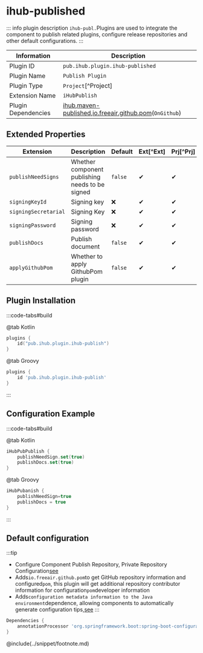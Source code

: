 # ihub-published

::: info plugin description
`ihub-publ.`Plugins are used to integrate the component to publish related plugins, configure release repositories and other default configurations.
:::

| Information         | Description                                                                                                                                                                                   |
| ------------------- | --------------------------------------------------------------------------------------------------------------------------------------------------------------------------------------------- |
| Plugin ID           | `pub.ihub.plugin.ihub-published`                                                                                                                                                              |
| Plugin Name         | `Publish Plugin`                                                                                                                                                                              |
| Plugin Type         | `Project`[^Project]                                                                                                                                                                           |
| Extension Name      | `iHubPublish`                                                                                                                                                                                 |
| Plugin Dependencies | [ihub](iHub),[maven-published](https://docs.gradle.org/current/userguide/publishing_maven.html),[io.freeair.github.pom](https://plugins.gradle.org/plugin/io.freefair.github.pom)(`OnGithub`) |

## Extended Properties

| Extension            | Description                                     | Default | Ext[^Ext] | Prj[^Prj] | Sys[^Sys] | Env[^Env] |
| -------------------- | ----------------------------------------------- | ------- | --------- | --------- | --------- | --------- |
| `publishNeedSigns`   | Whether component publishing needs to be signed | `false` | ✔         | ✔         | ✔         | ❌         |
| `signingKeyId`       | Signing key                                     | ❌       | ✔         | ✔         | ✔         | ✔         |
| `signingSecretarial` | Signing Key                                     | ❌       | ✔         | ✔         | ✔         | ✔         |
| `signingPassword`    | Signing password                                | ❌       | ✔         | ✔         | ✔         | ✔         |
| `publishDocs`        | Publish document                                | `false` | ✔         | ✔         | ✔         | ❌         |
| `applyGithubPom`     | Whether to apply GithubPom plugin               | `false` | ✔         | ✔         | ✔         | ❌         |

## Plugin Installation

:::code-tabs#build

@tab Kotlin

```kotlin
plugins {
    id("pub.ihub.plugin.ihub-publish")
}
```

@tab Groovy

```groovy
plugins {
    id 'pub.ihub.plugin.ihub-publish'
}
```

:::

## Configuration Example

:::code-tabs#build

@tab Kotlin

```kotlin
iHubPubPublish {
    publishNeedSign.set(true)
    publishDocs.set(true)
}
```

@tab Groovy

```groovy
iHubPubanish {
    publishNeedSign=true
    publishDocs = true
}
```

:::

## Default configuration

:::tip
- Configure Component Publish Repository, Private Repository Configuration[see](iHub#扩展属性)
- Adds`io.freeair.github.pom`to get GitHub repository information and configured`pom`, this plugin will get additional repository contributor information for configuration`pom`developer information
- Adds`configuration metadata information to the Java environment`dependence, allowing components to automatically generate configuration tips,[see](https://docs.spring.io/spring-boot/docs/2.5.5/reference/html/configuration-metadata.html#configuration-metadata)
:::

```groovy
Dependencies {
    annotationProcessor 'org.springframework.boot:spring-boot-configuration-processor'
}
```

@include(../snippet/footnote.md)